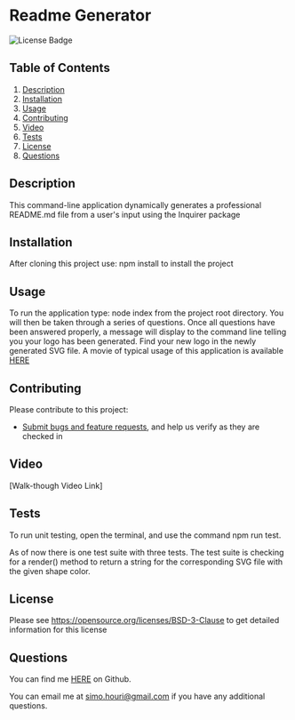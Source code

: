 # Readme Generator
![License Badge](https://shields.io/badge/license-BSD-green)
## Table of Contents
1. [Description](#description)
2. [Installation](#installation)
3. [Usage](#usage)
4. [Contributing](#contributing)
5. [Video](#video)
6. [Tests](#tests)
7. [License](#license)
8. [Questions](#questions)
## Description
This command-line application dynamically generates a professional README.md file from a user's input using the Inquirer package
## Installation
After cloning this project use: npm install to install the project
## Usage
To run the application type: node index from the project root directory. You will then be taken through a series of questions. Once all questions have been answered properly, a message will display to the command line telling you your logo has been generated. Find your new logo in the newly generated SVG file.
A movie of typical usage of this application is available [HERE](https://github.com/Prototype1309)

## Contributing
Please contribute to this project:
* [Submit bugs and feature requests](https://github.com/Prototype1309/SVG-Logo-Maker/issues), and help us verify as they are checked in

## Video
[Walk-though Video Link]


## Tests

To run unit testing, open the terminal, and use the command npm run test.

As of now there is one test suite with three tests. The test suite is checking for a render() method to return a string for the corresponding SVG file with the given shape color.


## License
Please see https://opensource.org/licenses/BSD-3-Clause to get detailed information for this license

## Questions
You can find me [HERE](https://github.com/Prototype1309) on Github.

You can email me at simo.houri@gmail.com if you have any additional questions.